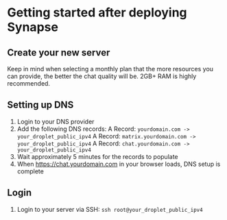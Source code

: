 # Getting started after deploying Synapse

## Create your new server

Keep in mind when selecting a monthly plan that the more resources you can
provide, the better the chat quality will be. 2GB+ RAM is highly recommended.

## Setting up DNS

1. Login to your DNS provider
2. Add the following DNS records:
  A Record: `yourdomain.com -> your_droplet_public_ipv4`
  A Record: `matrix.yourdomain.com -> your_droplet_public_ipv4`
  A Record: `chat.yourdomain.com -> your_droplet_public_ipv4`
3. Wait approximately 5 minutes for the records to populate
4. When https://chat.yourdomain.com in your browser loads, DNS setup is complete

## Login

1. Login to your server via SSH: `ssh root@your_droplet_public_ipv4`
